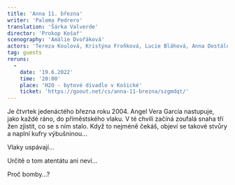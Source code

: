 ```yaml
---
title: 'Anna 11. března'
writer: 'Paloma Pedrero'
translation: 'Šárka Valverde'
director: 'Prokop Košař'
scenography: 'Amálie Dvořáková'
actors: 'Tereza Koulová, Kristýna Froňková, Lucie Bláhová, Anna Dostálová a Anna Kühnová'
tag: guests
reruns:
  -
    date: '19.6.2022'
    time: '20:00'
    place: 'H2O - bytové divadlo v Košické'
    ticket: 'https://goout.net/cs/anna-11-brezna/szgmdqt/'
---
```

Je čtvrtek jedenáctého března roku 2004. Angel Vera García nastupuje, jako každé ráno, do příměstského vlaku. V té chvíli začíná zoufalá snaha tří žen zjistit, co se s ním stalo. Když to nejméně čekáš, objeví se takové stvůry a naplní kufry výbušninou...

Vlaky uspávají... 

Určitě o tom atentátu ani neví... 

Proč bomby...?
